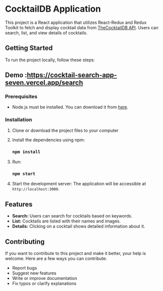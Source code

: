 # CocktailDB Application

This project is a React application that utilizes React-Redux and Redux Toolkit to fetch and display cocktail data from [TheCocktailDB API](https://www.thecocktaildb.com/api.php). Users can search, list, and view details of cocktails.

## Getting Started

To run the project locally, follow these steps:

## Demo :https://cocktail-search-app-seven.vercel.app/search

### Prerequisites

- Node.js must be installed. You can download it from [here](https://nodejs.org/).

### Installation

1. Clone or download the project files to your computer
2. Install the dependencies using npm:

   ### `npm install`

3. Run:
   ### `npm start`
4. Start the development server: The application will be accessible at `http://localhost:3000`.

## Features

- **Search:** Users can search for cocktails based on keywords.
- **List:** Cocktails are listed with their names and images.
- **Details:** Clicking on a cocktail shows detailed information about it.

## Contributing

If you want to contribute to this project and make it better, your help is welcome. Here are a few ways you can contribute:

- Report bugs
- Suggest new features
- Write or improve documentation
- Fix typos or clarify explanations
